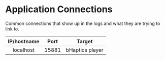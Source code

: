 # Application Connections

Common connections that show up in the logs and what they are trying to link to.  

| IP/hostname 	|  Port 	|      Target     	|
|:-----------:	|:-----:	|:---------------:	|
|  localhost  	| 15881 	| bHaptics player 	|
